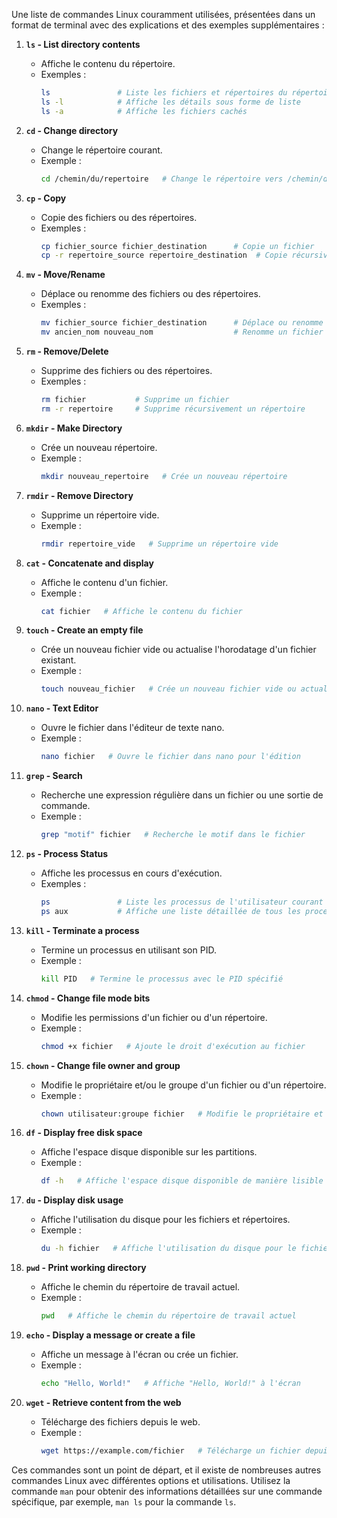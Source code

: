 Une liste de commandes Linux couramment utilisées, présentées dans un format de terminal avec des explications et des exemples supplémentaires :

1. **`ls` - List directory contents**
   - Affiche le contenu du répertoire.
   - Exemples :
     ```bash
     ls               # Liste les fichiers et répertoires du répertoire courant
     ls -l            # Affiche les détails sous forme de liste
     ls -a            # Affiche les fichiers cachés
     ```

2. **`cd` - Change directory**
   - Change le répertoire courant.
   - Exemple :
     ```bash
     cd /chemin/du/repertoire   # Change le répertoire vers /chemin/du/repertoire
     ```

3. **`cp` - Copy**
   - Copie des fichiers ou des répertoires.
   - Exemples :
     ```bash
     cp fichier_source fichier_destination      # Copie un fichier
     cp -r repertoire_source repertoire_destination  # Copie récursivement un répertoire
     ```

4. **`mv` - Move/Rename**
   - Déplace ou renomme des fichiers ou des répertoires.
   - Exemples :
     ```bash
     mv fichier_source fichier_destination      # Déplace ou renomme un fichier
     mv ancien_nom nouveau_nom                  # Renomme un fichier ou un répertoire
     ```

5. **`rm` - Remove/Delete**
   - Supprime des fichiers ou des répertoires.
   - Exemples :
     ```bash
     rm fichier           # Supprime un fichier
     rm -r repertoire     # Supprime récursivement un répertoire
     ```

6. **`mkdir` - Make Directory**
   - Crée un nouveau répertoire.
   - Exemple :
     ```bash
     mkdir nouveau_repertoire   # Crée un nouveau répertoire
     ```

7. **`rmdir` - Remove Directory**
   - Supprime un répertoire vide.
   - Exemple :
     ```bash
     rmdir repertoire_vide   # Supprime un répertoire vide
     ```

8. **`cat` - Concatenate and display**
   - Affiche le contenu d'un fichier.
   - Exemple :
     ```bash
     cat fichier   # Affiche le contenu du fichier
     ```

9. **`touch` - Create an empty file**
   - Crée un nouveau fichier vide ou actualise l'horodatage d'un fichier existant.
   - Exemple :
     ```bash
     touch nouveau_fichier   # Crée un nouveau fichier vide ou actualise l'horodatage
     ```

10. **`nano` - Text Editor**
    - Ouvre le fichier dans l'éditeur de texte nano.
    - Exemple :
      ```bash
      nano fichier   # Ouvre le fichier dans nano pour l'édition
      ```

11. **`grep` - Search**
    - Recherche une expression régulière dans un fichier ou une sortie de commande.
    - Exemple :
      ```bash
      grep "motif" fichier   # Recherche le motif dans le fichier
      ```

12. **`ps` - Process Status**
    - Affiche les processus en cours d'exécution.
    - Exemples :
      ```bash
      ps               # Liste les processus de l'utilisateur courant
      ps aux           # Affiche une liste détaillée de tous les processus
      ```

13. **`kill` - Terminate a process**
    - Termine un processus en utilisant son PID.
    - Exemple :
      ```bash
      kill PID   # Termine le processus avec le PID spécifié
      ```

14. **`chmod` - Change file mode bits**
    - Modifie les permissions d'un fichier ou d'un répertoire.
    - Exemple :
      ```bash
      chmod +x fichier   # Ajoute le droit d'exécution au fichier
      ```

15. **`chown` - Change file owner and group**
    - Modifie le propriétaire et/ou le groupe d'un fichier ou d'un répertoire.
    - Exemple :
      ```bash
      chown utilisateur:groupe fichier   # Modifie le propriétaire et le groupe du fichier
      ```

16. **`df` - Display free disk space**
    - Affiche l'espace disque disponible sur les partitions.
    - Exemple :
      ```bash
      df -h   # Affiche l'espace disque disponible de manière lisible par l'homme
      ```

17. **`du` - Display disk usage**
    - Affiche l'utilisation du disque pour les fichiers et répertoires.
    - Exemple :
      ```bash
      du -h fichier   # Affiche l'utilisation du disque pour le fichier
      ```

18. **`pwd` - Print working directory**
    - Affiche le chemin du répertoire de travail actuel.
    - Exemple :
      ```bash
      pwd   # Affiche le chemin du répertoire de travail actuel
      ```

19. **`echo` - Display a message or create a file**
    - Affiche un message à l'écran ou crée un fichier.
    - Exemple :
      ```bash
      echo "Hello, World!"   # Affiche "Hello, World!" à l'écran
      ```

20. **`wget` - Retrieve content from the web**
    - Télécharge des fichiers depuis le web.
    - Exemple :
      ```bash
      wget https://example.com/fichier   # Télécharge un fichier depuis le web
      ```


Ces commandes sont un point de départ, et il existe de nombreuses autres commandes Linux avec différentes options et utilisations. Utilisez la commande `man` pour obtenir des informations détaillées sur une commande spécifique, par exemple, `man ls` pour la commande `ls`.